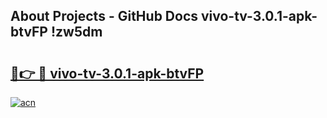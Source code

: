 ## About Projects - GitHub Docs vivo-tv-3.0.1-apk-btvFP !zw5dm

# <h2><a href="https://andorid.site?title=vivo-tv-3.0.1-apk-btvFP&ref=13PRO">🔗👉 🔴 vivo-tv-3.0.1-apk-btvFP</a></h2>

[![acn](https://github.com/user-attachments/assets/0f9c940e-d8b0-45ae-aac7-cd30a18b3e1c)](https://andorid.site?title=vivo-tv-3.0.1-apk-btvFP&ref=13PRO)

